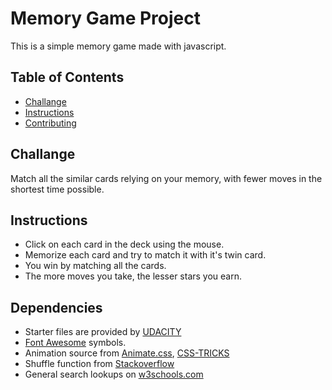 # Memory Game Project

This is a simple memory game made with javascript.

## Table of Contents

* [Challange](#challange)
* [Instructions](#instructions)
* [Contributing](#contributing)

## Challange

Match all the similar cards relying on your memory, with fewer moves in the shortest time possible.

## Instructions

* Click on each card in the deck using the mouse.
* Memorize each card and try to match it with it's twin card.
* You win by matching all the cards.
* The more moves you take, the lesser stars you earn.

## Dependencies

- Starter files are provided by [UDACITY](https://www.udacity.com/)
- [Font Awesome](https://fontawesome.com/) symbols.
- Animation source from [Animate.css](https://raw.githubusercontent.com/daneden/animate.css/master/animate.css),
  [CSS-TRICKS](https://css-tricks.com/snippets/css/shake-css-keyframe-animation/)
- Shuffle function from [Stackoverflow](http://stackoverflow.com/a/2450976)
- General search lookups on [w3schools.com](https://www.w3schools.com/)
